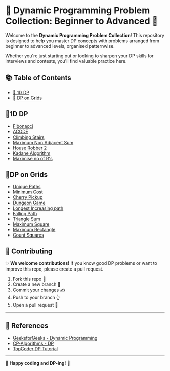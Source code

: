 # 🌟 Dynamic Programming Problem Collection: Beginner to Advanced 🚀

Welcome to the **Dynamic Programming Problem Collection**! This repository is designed to help you master DP concepts with problems arranged from beginner to advanced levels, organised patternwise.

Whether you're just starting out or looking to sharpen your DP skills for interviews and contests, you'll find valuable practice here.


## 📚 Table of Contents

- [🐇 1D DP](#1d-dp)
- [🧰 DP on Grids](#dp-on-grids)




## 🐇1D DP

- [Fibonacci](https://www.spoj.com/problems/FIBEZ/)
- [ACODE](https://www.spoj.com/problems/ACODE/)
- [Climbing Stairs](https://leetcode.com/problems/climbing-stairs/)
- [Maximum Non Adjacent Sum](https://leetcode.com/problems/house-robber)
- [House Robber 2](https://leetcode.com/problems/house-robber-ii)
- [Kadane Algorithm](https://leetcode.com/problems/maximum-subarray)
- [Maximise no of R's](https://www.hackerearth.com/practice/algorithms/dynamic-programming/introduction-to-dynamic-programming-1/practice-problems/algorithm/number-of-rs-1/)


## 🧰DP on Grids
- [Unique Paths](https://leetcode.com/problems/unique-paths-ii)
- [Minimum Cost](https://leetcode.com/problems/minimum-path-sum)
- [Cherry Pickup](https://leetcode.com/problems/cherry-pickup)
- [Dungeon Game](https://leetcode.com/problems/dungeon-game)
- [Longest Increasing path](https://leetcode.com/problems/longest-increasing-path-in-a-matrix)
- [Falling Path](https://leetcode.com/problems/minimum-falling-path-sum/)
- [Triangle Sum](https://leetcode.com/problems/triangle)
- [Maximum Square](https://leetcode.com/problems/maximal-square)
- [Maximum Rectangle](https://leetcode.com/problems/maximal-rectangle)
- [Count Squares](https://leetcode.com/problems/count-square-submatrices-with-all-ones)

## 💬 Contributing

✨ **We welcome contributions!** If you know good DP problems or want to improve this repo, please create a pull request.

1. Fork this repo 🍴  
2. Create a new branch 🌳  
3. Commit your changes ✍️  
4. Push to your branch 👆  
5. Open a pull request 🔑

---

## 🔗 References

- [GeeksforGeeks - Dynamic Programming](https://www.geeksforgeeks.org/dynamic-programming/)
- [CP-Algorithms - DP](https://cp-algorithms.com/dynamic_programming/)
- [TopCoder DP Tutorial](https://www.topcoder.com/thrive/articles/Dynamic%20Programming:%20From%20Novice%20to%20Advanced)

---

🚀 **Happy coding and DP-ing!** 🎯
